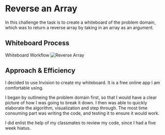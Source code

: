 # Reverse an Array
In this challenge the task is to create a whiteboard of the problem domain, which was to return a reverse array by taking in an array as an argument.

## Whiteboard Process
Whiteboard Workflow
![Reverse Array](/arrayReverse/CC1.png)

## Approach & Efficiency
I decided to use Invision to create my whiteboard. It is a free online app I am comfortable using.

I began by outlineing the problem domain first, so that I would have a clear picture of how I was going to break it down. I then was able to quickly elaborate the algorithm, visualization and step through. The most time consuming part was writing the code, and testing it to ensure it would work.

I did enlist the help of my classmates to review my code, since I had a five week hiatus.

